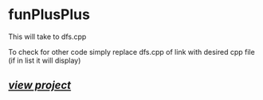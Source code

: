 # funPlusPlus


This will take to dfs.cpp

To check for other code simply replace dfs.cpp of link with desired cpp file (if in list it will display)

## *[view project]( https://aps269.github.io/funPlusPlus/dfs.cpp)*
